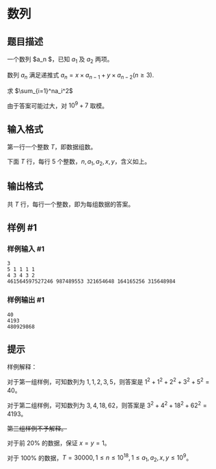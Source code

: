 # 数列

## 题目描述

一个数列 $a_n $，已知 $a_1$ 及 $a_2$ 两项。

数列 $a_n$ 满足递推式 $a_n=x \times a_{n-1}+ y \times a_{n-2}(n≥3).$

求 $\sum_{i=1}^na_i^2$

由于答案可能过大，对 $10^9+7$ 取模。

## 输入格式

第一行一个整数 $T$，即数据组数。

下面 $T$ 行，每行 $5$ 个整数，$n,a_1,a_2,x,y$，含义如上。

## 输出格式

共 $T$ 行，每行一个整数，即为每组数据的答案。

## 样例 #1

### 样例输入 #1
```
3
5 1 1 1 1
4 3 4 3 2
461564597527246 987489553 321654648 164165256 315648984
```

### 样例输出 #1

```
40
4193
480929868
```

## 提示

样例解释：

对于第一组样例，可知数列为 $1,1,2,3,5$，则答案是 $1^2+1^2+2^2+3^2+5^2=40$。

对于第二组样例，可知数列为 $3,4,18,62$，则答案是 $3^2+4^2+18^2+62^2=4193$。

~~第三组样例不予解释。~~

对于前 $20\%$ 的数据，保证 $x=y=1$。

对于 $100\%$ 的数据，$T=30000,1\le n \le 10^{18},1\le a_1,a_2 ,x,y \le 10^9$。
